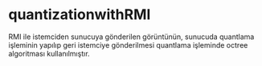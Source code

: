 # quantizationwithRMI
RMI ile istemciden sunucuya gönderilen görüntünün, sunucuda quantlama işleminin yapılıp geri istemciye gönderilmesi
quantlama işleminde octree algoritması kullanılmıştır.
